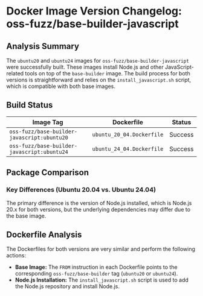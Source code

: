 # Docker Image Version Changelog: oss-fuzz/base-builder-javascript

## Analysis Summary

The `ubuntu20` and `ubuntu24` images for `oss-fuzz/base-builder-javascript` were successfully built. These images install Node.js and other JavaScript-related tools on top of the `base-builder` image. The build process for both versions is straightforward and relies on the `install_javascript.sh` script, which is compatible with both base images.

## Build Status

| Image Tag | Dockerfile | Status |
| --- | --- | --- |
| `oss-fuzz/base-builder-javascript:ubuntu20` | `ubuntu_20_04.Dockerfile` | Success |
| `oss-fuzz/base-builder-javascript:ubuntu24` | `ubuntu_24_04.Dockerfile` | Success |

## Package Comparison

### Key Differences (Ubuntu 20.04 vs. Ubuntu 24.04)

The primary difference is the version of Node.js installed, which is Node.js 20.x for both versions, but the underlying dependencies may differ due to the base image.

## Dockerfile Analysis

The Dockerfiles for both versions are very similar and perform the following actions:

*   **Base Image:** The `FROM` instruction in each Dockerfile points to the corresponding `oss-fuzz/base-builder` tag (`ubuntu20` or `ubuntu24`).
*   **Node.js Installation:** The `install_javascript.sh` script is used to add the Node.js repository and install Node.js.
